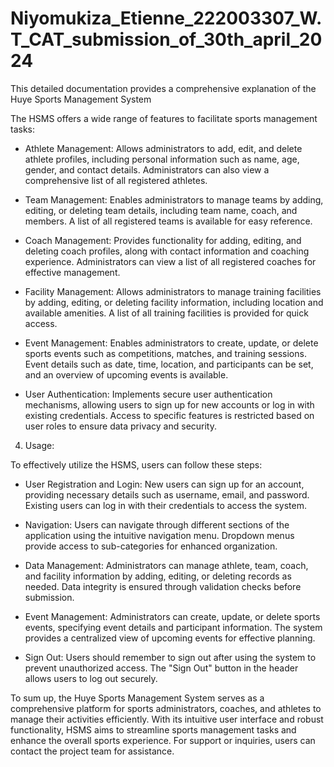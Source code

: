 # Niyomukiza_Etienne_222003307_W.T_CAT_submission_of_30th_april_2024

 

This detailed documentation provides a comprehensive explanation of the Huye Sports Management System  

 

The HSMS offers a wide range of features to facilitate sports management tasks: 

 

- Athlete Management: Allows administrators to add, edit, and delete athlete profiles, including personal information such as name, age, gender, and contact details. Administrators can also view a comprehensive list of all registered athletes. 

- Team Management: Enables administrators to manage teams by adding, editing, or deleting team details, including team name, coach, and members. A list of all registered teams is available for easy reference. 

- Coach Management: Provides functionality for adding, editing, and deleting coach profiles, along with contact information and coaching experience. Administrators can view a list of all registered coaches for effective management. 

- Facility Management: Allows administrators to manage training facilities by adding, editing, or deleting facility information, including location and available amenities. A list of all training facilities is provided for quick access. 

- Event Management: Enables administrators to create, update, or delete sports events such as competitions, matches, and training sessions. Event details such as date, time, location, and participants can be set, and an overview of upcoming events is available. 

- User Authentication: Implements secure user authentication mechanisms, allowing users to sign up for new accounts or log in with existing credentials. Access to specific features is restricted based on user roles to ensure data privacy and security. 

  

4. Usage: 

  

To effectively utilize the HSMS, users can follow these steps: 

- User Registration and Login: New users can sign up for an account, providing necessary details such as username, email, and password. Existing users can log in with their credentials to access the system. 

- Navigation: Users can navigate through different sections of the application using the intuitive navigation menu. Dropdown menus provide access to sub-categories for enhanced organization. 

- Data Management: Administrators can manage athlete, team, coach, and facility information by adding, editing, or deleting records as needed. Data integrity is ensured through validation checks before submission. 

- Event Management: Administrators can create, update, or delete sports events, specifying event details and participant information. The system provides a centralized view of upcoming events for effective planning. 

- Sign Out: Users should remember to sign out after using the system to prevent unauthorized access. The "Sign Out" button in the header allows users to log out securely. 

To sum up, the Huye Sports Management System serves as a comprehensive platform for sports administrators, coaches, and athletes to manage their activities efficiently. With its intuitive user interface and robust functionality, HSMS aims to streamline sports management tasks and enhance the overall sports experience. For support or inquiries, users can contact the project team for assistance. 

 
